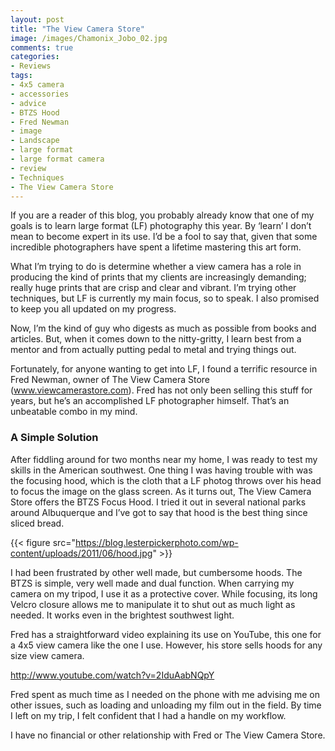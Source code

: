```yaml
---
layout: post
title: "The View Camera Store"
image: /images/Chamonix_Jobo_02.jpg
comments: true
categories:
- Reviews
tags:
- 4x5 camera
- accessories
- advice
- BTZS Hood
- Fred Newman
- image
- Landscape
- large format
- large format camera
- review
- Techniques
- The View Camera Store
---
```

If you are a reader of this blog, you probably already know that one of my goals is to learn large format (LF) photography this year. By ‘learn’ I don’t mean to become expert in its use. I’d be a fool to say that, given that some incredible photographers have spent a lifetime mastering this art form.

What I’m trying to do is determine whether a view camera has a role in producing the kind of prints that my clients are increasingly demanding; really huge prints that are crisp and clear and vibrant. I’m trying other techniques, but LF is currently my main focus, so to speak. I also promised to keep you all updated on my progress.

Now, I’m the kind of guy who digests as much as possible from books and articles. But, when it comes down to the nitty-gritty, I learn best from a mentor and from actually putting pedal to metal and trying things out.

Fortunately, for anyone wanting to get into LF, I found a terrific resource in Fred Newman, owner of The View Camera Store (<a href="http://www.viewcamerastore.com">www.viewcamerastore.com</a>). Fred has not only been selling this stuff for years, but he’s an accomplished LF photographer himself. That’s an unbeatable combo in my mind.

<h3>A Simple Solution</h3>
After fiddling around for two months near my home, I was ready to test my skills in the American southwest. One thing I was having trouble with was the focusing hood, which is the cloth that a LF photog throws over his head to focus the image on the glass screen. As it turns out, The View Camera Store offers the BTZS Focus Hood. I tried it out in several national parks around Albuquerque and I’ve got to say that hood is the best thing since sliced bread.

{{< figure src="https://blog.lesterpickerphoto.com/wp-content/uploads/2011/06/hood.jpg" >}}

<p style="text-align: center;"></p>
I had been frustrated by other well made, but cumbersome hoods. The BTZS is simple, very well made and dual function. When carrying my camera on my tripod, I use it as a protective cover. While focusing, its long Velcro closure allows me to manipulate it to shut out as much light as needed. It works even in the brightest southwest light.

Fred has a straightforward video explaining its use on YouTube, this one for a 4x5 view camera like the one I use. However, his store sells hoods for any size view camera.

<a href="http://www.youtube.com/watch?v=2IduAabNQpY">http://www.youtube.com/watch?v=2IduAabNQpY</a>

Fred spent as much time as I needed on the phone with me advising me on other issues, such as loading and unloading my film out in the field. By time I left on my trip, I felt confident that I had a handle on my workflow.

I have no financial or other relationship with Fred or The View Camera Store. 

